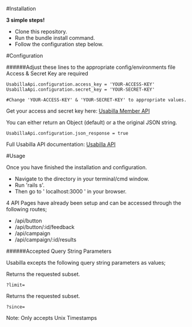 #Installation

**3 simple steps!**
* Clone this repository.
* Run the bundle install command.
* Follow the configuration step below.

#Configuration

######Adjust these lines to the appropriate config/environments file
Access & Secret Key are required
```
UsabillaApi.configuration.access_key = 'YOUR-ACCESS-KEY'
UsabillaApi.configuration.secret_key = 'YOUR-SECRET-KEY'

#Change 'YOUR-ACCESS-KEY' & 'YOUR-SECRET-KEY' to appropriate values.
```
Get your access and secret key here: [Usabilla Member API](https://usabilla.com/member/api)

You can either return an Object (default) or a the original JSON string.
```
UsabillaApi.configuration.json_response = true
```
Full Usabilla API documentation: [Usabilla API](https://usabilla.com/api)

#Usage

Once you have finished the installation and configuration.
* Navigate to the directory in your terminal/cmd window.
* Run 'rails s'.
* Then go to ' localhost:3000 ' in your browser.

4 API Pages have already been setup and can be accessed through the following routes;
* /api/button
* /api/button/:id/feedback
* /api/campaign
* /api/campaign/:id/results

######Accepted Query String Parameters

Usabilla excepts the following query string parameters as values;

Returns the requested subset.
```
?limit=
```
Returns the requested subset.
```
?since=
```
Note: Only accepts Unix Timestamps

